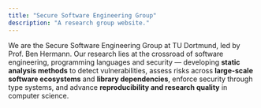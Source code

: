 ```yaml
---
title: "Secure Software Engineering Group"
description: "A research group website."
---
```

We are the Secure Software Engineering Group at TU Dortmund, led by Prof. Ben Hermann. Our research lies at the crossroad of software engineering, programming languages and security — developing **static analysis methods** to detect vulnerabilities, assess risks across **large-scale software ecosystems** and **library dependencies**, enforce security through type systems, and advance **reproducibility and research quality** in computer science.